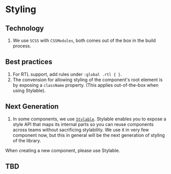 # Styling

## Technology
1. We use `SCSS` with `CSSModules`, both comes out of the box in the build process.

## Best practices
1. For RTL support, add rules under `:global .rtl { }`.
1. The convension for allowing styling of the component's root element is by exposing a `className` property. (This applies out-of-the-box when using Stylable).

## Next Generation
1. In some components, we use [`Stylable`](https://stylable.io/). Stylable enables you to expose a style API that maps its internal parts so you can reuse components across teams without sacrificing stylability.
We use it in very few component now, but this in general will be the next generation of styling of the library.

When creating a new component, please use Stylable.

## TBD